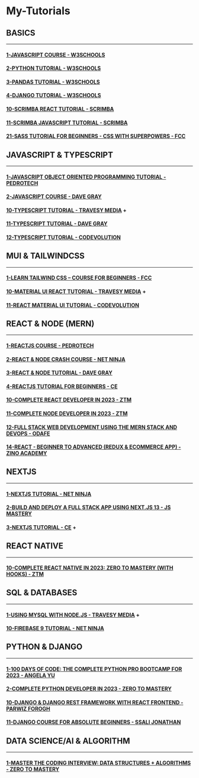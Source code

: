 # My-Tutorials

## BASICS

---

#### [1-JAVASCRIPT COURSE - W3SCHOOLS](/courses/basics/1.md)

#### [2-PYTHON TUTORIAL - W3SCHOOLS](/courses/basics/2.md)

#### [3-PANDAS TUTORIAL - W3SCHOOLS](/courses/basics/3.md)

#### [4-DJANGO TUTORIAL - W3SCHOOLS](/courses/basics/4.md)

#### [10-SCRIMBA REACT TUTORIAL - SCRIMBA](/courses/basics/10.md)

#### [11-SCRIMBA JAVASCRIPT TUTORIAL - SCRIMBA](/courses/basics/11.md)

#### [21-SASS TUTORIAL FOR BEGINNERS - CSS WITH SUPERPOWERS - FCC](/courses/basics/21.md)

## JAVASCRIPT & TYPESCRIPT

---

#### [1-JAVASCRIPT OBJECT ORIENTED PROGRAMMING TUTORIAL - PEDROTECH](/courses/js/1.md)

#### [2-JAVASCRIPT COURSE - DAVE GRAY](/courses/js/2.md)

#### [10-TYPESCRIPT TUTORIAL - TRAVESY MEDIA](/courses/js/10.md) +

#### [11-TYPESCRIPT TUTORIAL - DAVE GRAY](/courses/js/11.md)

#### [12-TYPESCRIPT TUTORIAL - CODEVOLUTION](/courses/js/12.md)

## MUI & TAILWINDCSS

---

#### [1-LEARN TAILWIND CSS – COURSE FOR BEGINNERS - FCC](/courses/mui/1.md)

#### [10-MATERIAL UI REACT TUTORIAL - TRAVESY MEDIA](/courses/mui/10.md) +

#### [11-REACT MATERIAL UI TUTORIAL - CODEVOLUTION](/courses/mui/11.md)

## REACT & NODE (MERN)

---

#### [1-REACTJS COURSE - PEDROTECH](/courses/react/1.md)

#### [2-REACT & NODE CRASH COURSE - NET NINJA](/courses/react/2.md)

#### [3-REACT & NODE TUTORIAL - DAVE GRAY](/courses/react/3.md)

#### [4-REACTJS TUTORIAL FOR BEGINNERS - CE](/courses/react/4.md)

#### [10-COMPLETE REACT DEVELOPER IN 2023 - ZTM](/courses/react/10.md)

#### [11-COMPLETE NODE DEVELOPER IN 2023 - ZTM](/courses/react/11.md)

#### [12-FULL STACK WEB DEVELOPMENT USING THE MERN STACK AND DEVOPS - ODAFE](/courses/react/12.md)

#### [14-REACT - BEGINNER TO ADVANCED (REDUX & ECOMMERCE APP) - ZINO ACADEMY](/courses/react/14.md)

## NEXTJS

---

#### [1-NEXTJS TUTORIAL - NET NINJA](/courses/next/1.md)

#### [2-BUILD AND DEPLOY A FULL STACK APP USING NEXT.JS 13 - JS MASTERY](/courses/next/2.md)

#### [3-NEXTJS TUTORIAL - CE](/courses/next/3.md) +

## REACT NATIVE

---

#### [10-COMPLETE REACT NATIVE IN 2023: ZERO TO MASTERY (WITH HOOKS) - ZTM](/courses/rn/10.md)

## SQL & DATABASES

---

#### [1-USING MYSQL WITH NODE.JS - TRAVESY MEDIA](/courses/db/1.md) +

#### [10-FIREBASE 9 TUTORIAL - NET NINJA](/courses/db/10.md)

## PYTHON & DJANGO

---

#### [1-100 DAYS OF CODE: THE COMPLETE PYTHON PRO BOOTCAMP FOR 2023 - ANGELA YU](/courses/python/1.md)

#### [2-COMPLETE PYTHON DEVELOPER IN 2023 - ZERO TO MASTERY](/courses/python/2.md)

#### [10-DJANGO & DJANGO REST FRAMEWORK WITH REACT FRONTEND - PARWIZ FOROGH](/courses/python/10.md)

#### [11-DJANGO COURSE FOR ABSOLUTE BEGINNERS - SSALI JONATHAN](/courses/python/11.md)

## DATA SCIENCE/AI & ALGORITHM

---

#### [1-MASTER THE CODING INTERVIEW: DATA STRUCTURES + ALGORITHMS - ZERO TO MASTERY](/courses/ds/1.md)
